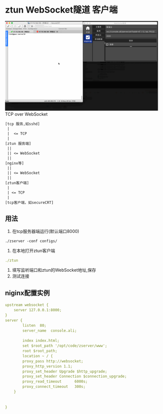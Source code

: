 # ztun WebSocket隧道 客户端
![image](./ztun.gif)
TCP over WebSocket

```
[tcp 服务,如sshd]
 |
 |  <= TCP
 |
[ztun 服务端]
 ||
 || <= WebSocket
 ||
[nginx等]
 ||
 || <= WebSocket
 ||
[ztun客户端]
 |
 | <= TCP
 |
[tcp客户端，如secureCRT]
```

## 用法

1. 在tcp服务器端运行(默认端口8000) 
```
./zserver -conf configs/
```
1. 在本地打开ztun客户端
```yaml
./ztun
```
1. 填写监听端口和ztun的WebSocket地址,保存
1. 测试连接

## niginx配置实例
```yaml
upstream websocket {
    server 127.0.0.1:8000;
}
server {
        listen  80;
        server_name  console.ali;

        index index.html;
        set $root_path '/opt/code/zserver/www';
        root $root_path;
        location ~ / {
        proxy_pass http://websocket;
        proxy_http_version 1.1;
        proxy_set_header Upgrade $http_upgrade;
        proxy_set_header Connection $connection_upgrade;
        proxy_read_timeout      6000s;
        proxy_connect_timeout   300s;
    }


}
```

